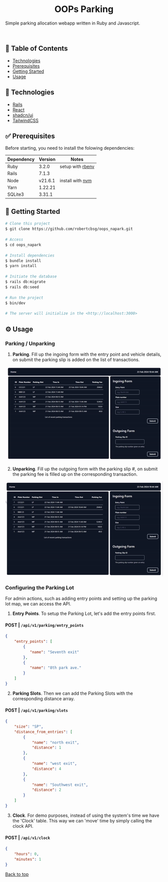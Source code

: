 <h1 align="center">OOPs Parking</h1>

Simple parking allocation webapp written in Ruby and Javascript.

<br>


## 📖 Table of Contents ##

- [Technologies](#technologies)
- [Prerequisites](#prerequisites)
- [Getting Started](#getting_started)
- [Usage](#usage)


## 🚀 Technologies ##

- [Rails](https://rubyonrails.org/)
- [React](https://pt-br.reactjs.org/)
- [shadcn/ui](https://ui.shadcn.com/)
- [TailwindCSS](https://tailwindcss.com/)

## :white_check_mark: Prerequisites ##

Before starting, you need to install the folowing dependencies:

| Dependency | Version | Notes |
| ---------- | ------- | ----- |
| Ruby       | 3.2.0   | setup with [rbenv](https://github.com/rbenv/rbenv#readme) |
| Rails      | 7.1.3   |                                                           |
| Node       | v21.6.1 | install with [nvm](https://github.com/nvm-sh/nvm)         |
| Yarn       | 1.22.21 |                                                           |
| SQLite3    | 3.31.1  |                                                           |

## :checkered_flag: Getting Started ##

```bash
# Clone this project
$ git clone https://github.com/robertcbsg/oops_napark.git

# Access
$ cd oops_napark

# Install dependencies
$ bundle install
$ yarn install

# Initiate the database
$ rails db:migrate
$ rails db:seed

# Run the project
$ bin/dev

# The server will initialize in the <http://localhost:3000>
```

## ⚙️ Usage ##
### Parking / Unparking
1. **Parking**. Fill up the ingoing form with the entry point and vehicle details, on submit the parking slip is added on the list of transactions.

![Parking a vehicle](app/assets/gif/parking.gif)

2. **Unparking**. Fill up the outgoing form with the parking slip #, on submit the parking fee is filled up on the corresponding transaction.

![Unparking a vehicle](app/assets/gif/unparking.gif)

### Configuring the Parking Lot

For admin actions, such as adding entry points and setting up the parking lot map, we can access the API.
1. **Entry Points**. To setup the Parking Lot, let's add the entry points first.

#### POST | `/api/v1/parking/entry_points`
```json
{
    "entry_points": [
        {
           "name": "Seventh exit"
        },
        {
           "name": "8th park ave."
        }
    ]
}
```

2. **Parking Slots**. Then we can add the Parking Slots with the corresponding distance array.

#### POST | `/api/v1/parking/slots`
```json
{
    "size": "SP",
    "distance_from_entries": [
        {
            "name": "north exit",
            "distance": 1
        },
        {
            "name": "west exit",
            "distance": 4
        },
        {
            "name": "Southwest exit",
            "distance": 2
        }
    ]
}
```

3. **Clock**. For demo purposes, instead of using the system's time we have the 'Clock' table. This way we can 'move' time by simply calling the clock API.

#### POST | `/api/v1/clock`
```json
{
    "hours": 0,
    "minutes": 1
}
```


<a href="#top">Back to top</a>

